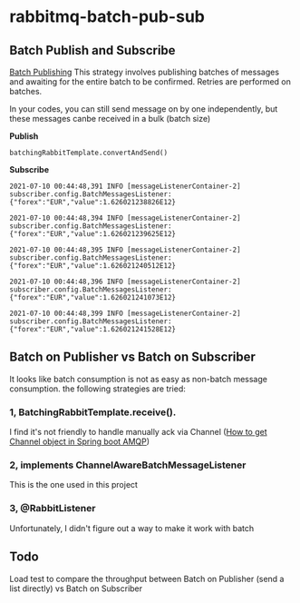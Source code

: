 
# rabbitmq-batch-pub-sub


##  Batch Publish and Subscribe

[Batch Publishing](https://www.rabbitmq.com/publishers.html) This strategy involves publishing batches of messages and awaiting for the entire batch to be confirmed. Retries are performed on batches.

In your codes, you can still send message on by one independently, but these messages canbe received  in a bulk (batch size)

**Publish**
```
batchingRabbitTemplate.convertAndSend()
```

**Subscribe**
```
2021-07-10 00:44:48,391 INFO [messageListenerContainer-2] subscriber.config.BatchMessagesListener: {"forex":"EUR","value":1.626021238826E12}

2021-07-10 00:44:48,394 INFO [messageListenerContainer-2] subscriber.config.BatchMessagesListener: {"forex":"EUR","value":1.626021239625E12}

2021-07-10 00:44:48,395 INFO [messageListenerContainer-2] subscriber.config.BatchMessagesListener: {"forex":"EUR","value":1.626021240512E12}

2021-07-10 00:44:48,396 INFO [messageListenerContainer-2] subscriber.config.BatchMessagesListener: {"forex":"EUR","value":1.626021241073E12}

2021-07-10 00:44:48,399 INFO [messageListenerContainer-2] subscriber.config.BatchMessagesListener: {"forex":"EUR","value":1.626021241528E12}
```

## Batch on Publisher  vs Batch on Subscriber

It looks like batch consumption is not as easy as non-batch message consumption. the following strategies are tried:

###  1, BatchingRabbitTemplate.receive().

I find it's not friendly to handle  manually ack via Channel  ([How to get Channel object in Spring boot AMQP](https://stackoverflow.com/questions/63115809/how-to-get-channel-object-in-spring-boot-amqp-and-create-a-exchange-of-type-x-c))


###  2, implements ChannelAwareBatchMessageListener

This is the one used in this project


###  3, @RabbitListener

Unfortunately, I didn't figure out a way to make it work with batch


## Todo
Load test to compare the throughput between  Batch on Publisher (send a list directly)  vs Batch on Subscriber
